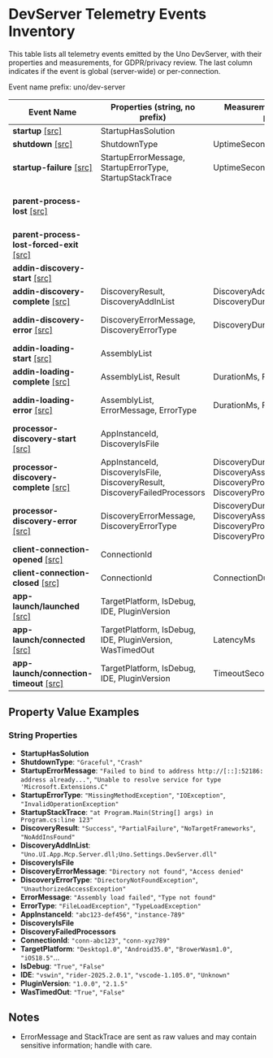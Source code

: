# DevServer Telemetry Events Inventory

This table lists all telemetry events emitted by the Uno DevServer, with their properties and measurements, for GDPR/privacy review. The last column indicates if the event is global (server-wide) or per-connection.

Event name prefix: uno/dev-server

| Event Name                          | Properties (string, no prefix)                                            | Measurements (double, with prefixes)                                                                              | Sensitive / Notes                                                                   | Scope          |
|-------------------------------------|---------------------------------------------------------------------------|-------------------------------------------------------------------------------------------------------------------|-------------------------------------------------------------------------------------|----------------|
| **startup** [[src]](Program.cs#L187)                         | StartupHasSolution                                                        |                                                                                                                   |                                                                                     | Global         |
| **shutdown** [[src]](Program.cs#L211)                        | ShutdownType                                         | UptimeSeconds                                                                                                     |                                                                                     | Global         |
| **startup-failure** [[src]](Program.cs#L233)                 | StartupErrorMessage, StartupErrorType, StartupStackTrace                  | UptimeSeconds                                                                                                     | ErrorMessage/StackTrace may be sensitive (not anonymized)                           | Global         |
| **parent-process-lost** [[src]](ParentProcessObserver.cs#L38)             |                                                                           |                                                                                                                   | Emitted when parent process is lost, graceful shutdown is attempted. No properties. | Global         |
| **parent-process-lost-forced-exit** [[src]](ParentProcessObserver.cs#L46) |                                                                           |                                                                                                                   | Emitted if forced exit after graceful shutdown timeout. No properties.              | Global         |
| **addin-discovery-start** [[src]](Extensibility/AddIns.cs#L24)                 |                                                                           |                                                                                                                   |                                                                                     | Global         |
| **addin-discovery-complete** [[src]](Extensibility/AddIns.cs#L147)              | DiscoveryResult, DiscoveryAddInList                                       | DiscoveryAddInCount, DiscoveryDurationMs                                                                          | AddInList: filenames only                                                           | Global         |
| **addin-discovery-error** [[src]](Extensibility/AddIns.cs#L126)                 | DiscoveryErrorMessage, DiscoveryErrorType                                 | DiscoveryDurationMs                                                                                               | ErrorMessage may be sensitive (not anonymized)                                      | Global         |
| **addin-loading-start** [[src]](Helpers/AssemblyHelper.cs#L23)                   | AssemblyList                                                              |                                                                                                                   | AssemblyList: filenames only                                                        | Global         |
| **addin-loading-complete** [[src]](Helpers/AssemblyHelper.cs#L65)                | AssemblyList, Result                                                      | DurationMs, FailedAssemblies                                                                                      |                                                                                     | Global         |
| **addin-loading-error** [[src]](Helpers/AssemblyHelper.cs#L83)                   | AssemblyList, ErrorMessage, ErrorType                                     | DurationMs, FailedAssemblies                                                                                      | ErrorMessage may be sensitive (not anonymized)                                      | Global         |
| **processor-discovery-start** [[src]](RemoteControlServer.cs#L407)                 | AppInstanceId, DiscoveryIsFile                                            |                                                                                                                   |                                                                                     | Per-connection |
| **processor-discovery-complete** [[src]](RemoteControlServer.cs#L579)              | AppInstanceId, DiscoveryIsFile, DiscoveryResult, DiscoveryFailedProcessors | DiscoveryDurationMs, DiscoveryAssembliesProcessed, DiscoveryProcessorsLoadedCount, DiscoveryProcessorsFailedCount | FailedProcessors: comma-separated type names                                        | Per-connection |
| **processor-discovery-error** [[src]](RemoteControlServer.cs#L603)                 | DiscoveryErrorMessage, DiscoveryErrorType                                 | DiscoveryDurationMs, DiscoveryAssembliesCount, DiscoveryProcessorsLoadedCount, DiscoveryProcessorsFailedCount     | ErrorMessage may be sensitive (not anonymized)                                      | Per-connection |
| **client-connection-opened** [[src]](RemoteControlExtensions.cs#L92)               | ConnectionId                                                              |                                                                                                                   | Metadata fields are anonymized                                                      | Per-connection |
| **client-connection-closed** [[src]](RemoteControlExtensions.cs#L139)               | ConnectionId                                                              | ConnectionDurationSeconds                                                                                         |                                                                                     | Per-connection |
| **app-launch/launched** [[src]](../Uno.UI.RemoteControl.Server/Helpers/ServiceCollectionExtensions.cs#L48)                    | TargetPlatform, IsDebug, IDE, PluginVersion                                              |                                                                                                                   | No identifiers (MVID not sent)                                                      | Global         |
| **app-launch/connected** [[src]](../Uno.UI.RemoteControl.Server/Helpers/ServiceCollectionExtensions.cs#L59)                   | TargetPlatform, IsDebug, IDE, PluginVersion, WasTimedOut                                              | LatencyMs                                                                                                         | No identifiers (MVID not sent)                                                      | Global         |
| **app-launch/connection-timeout** [[src]](../Uno.UI.RemoteControl.Server/Helpers/ServiceCollectionExtensions.cs#L73)          | TargetPlatform, IsDebug, IDE, PluginVersion                                              | TimeoutSeconds                                                                                                    | No identifiers (MVID not sent)                                                      | Global         |

## Property Value Examples

### String Properties
- **StartupHasSolution**
- **ShutdownType**: `"Graceful"`, `"Crash"`
- **StartupErrorMessage**: `"Failed to bind to address http://[::]:52186: address already..."`, `"Unable to resolve service for type 'Microsoft.Extensions.C"`
- **StartupErrorType**: `"MissingMethodException"`, `"IOException"`, `"InvalidOperationException"`
- **StartupStackTrace**: `"at Program.Main(String[] args) in Program.cs:line 123"`
- **DiscoveryResult**: `"Success"`, `"PartialFailure"`, `"NoTargetFrameworks"`, `"NoAddInsFound"`
- **DiscoveryAddInList**: `"Uno.UI.App.Mcp.Server.dll;Uno.Settings.DevServer.dll"`
- **DiscoveryIsFile**
- **DiscoveryErrorMessage**: `"Directory not found"`, `"Access denied"`
- **DiscoveryErrorType**: `"DirectoryNotFoundException"`, `"UnauthorizedAccessException"`
- **ErrorMessage**: `"Assembly load failed"`, `"Type not found"`
- **ErrorType**: `"FileLoadException"`, `"TypeLoadException"`
- **AppInstanceId**: `"abc123-def456"`, `"instance-789"`
- **DiscoveryIsFile**
- **DiscoveryFailedProcessors**
- **ConnectionId**: `"conn-abc123"`, `"conn-xyz789"`
- **TargetPlatform**: `"Desktop1.0"`, `"Android35.0"`, `"BrowerWasm1.0"`, `"iOS18.5"`...
- **IsDebug**: `"True"`, `"False"`
- **IDE**: `"vswin"`, `"rider-2025.2.0.1"`, `"vscode-1.105.0"`, `"Unknown"`
- **PluginVersion**: `"1.0.0"`, `"2.1.5"`
- **WasTimedOut**: `"True"`, `"False"`

## Notes
- ErrorMessage and StackTrace are sent as raw values and may contain sensitive information; handle with care.


